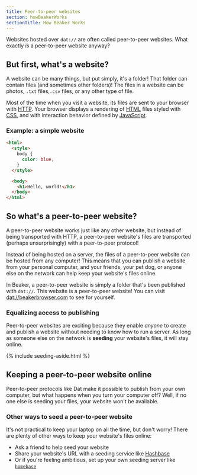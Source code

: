 ```yaml
---
title: Peer-to-peer websites
section: howBeakerWorks
sectionTitle: How Beaker Works
---
```

<p class="accent">
  Websites hosted over <code>dat://</code> are often called peer-to-peer websites. What
  exactly <em>is</em> a peer-to-peer website anyway?
</p>

## But first, what's a website?

A website can be many things, but put simply, it's a folder! That folder can contain files (and sometimes other folders)! The files in a website can be photos, `.txt` files,`.csv` files, or any other type of file.

Most of the time when you visit a website, its files are sent to your browser with [HTTP](https://developer.mozilla.org/en-US/docs/Web/http). Your browser displays a rendering of [HTML](https://developer.mozilla.org/en-US/docs/Web/HTML) files styled with [CSS](https://developer.mozilla.org/en-US/docs/Learn/Getting_started_with_the_web/CSS_basics), and with interaction behavior defined by [JavaScript](https://developer.mozilla.org/en-US/docs/Learn/JavaScript/First_steps/What_is_JavaScript).

<!-- TODO would be cool to have a graphic with a mockup of a website's file structure -->


### Example: a simple website

```html
<html>
  <style>
    body {
      color: blue;
    }
  </style>

  <body>
    <h1>Hello, world!</h1>
  </body>
</html>
```

<!-- TODO aside  with the three building blocks of  the web -->

## So what's a peer-to-peer website?

A peer-to-peer website works just like any other website, but instead of being
transported with HTTP, a peer-to-peer website's files are transported
(perhaps unsurprisingly) with a peer-to-peer protocol!

Instead of being hosted on a server, the files of a peer-to-peer website can be hosted from any computer! This means that you can publish a website from your personal computer, and your friends, your pet dog, or anyone else on the network can help keep your website's files online.

In Beaker, a peer-to-peer website is simply a folder that's been published with `dat://`. This website is a peer-to-peer website! You can visit [dat://beakerbrowser.com](dat://beakerbrowser.com) to see for yourself.

<!-- TODO we really need a graphic here -->

### Equalizing access to publishing

Peer-to-peer websites are exciting because they enable *anyone* to create and publish a website without needing to know how to run a server. As long as someone else on the network is **seeding** your website's files, it will stay online.

{% include seeding-aside.html %}

## Keeping a peer-to-peer website online

Peer-to-peer protocols like Dat make it possible to publish from your own computer, but what happens when you turn your computer off? Well, if no one else is seeding your files, your website won't be available.

### Other ways to seed a peer-to-peer website

It's not  practical to keep your laptop on all the time, but don't worry! There are plenty of other ways to keep your website's files online:

- Ask a friend to help seed your website
- Share your website's URL with a seeding service like [Hashbase](https://hashbase.io)
- Or if you're feeling ambitious, set up your own seeding server like [`homebase`](https://github.com/beakerbrowser/dathttpd)

<!-- TODO prompt ot create first website -->

